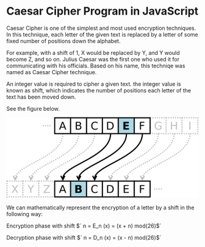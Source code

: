 # Caesar Cipher Program in JavaScript
Caesar Cipher is one of the simplest and most used encryption techniques. In this technique, each letter of the given text is replaced by a letter of some fixed number of positions down the alphabet.

For example, with a shift of 1, X would be replaced by Y, and Y would become Z, and so on. Julius Caesar was the first one who used it for communicating with his officials. Based on his name, this techniqe was named as Caesar Cipher technique.

An integer value is required to cipher a given text. the integer value is known as shift, which indicates the number of positions each letter of the text has been moved down.

See the figure below.

![image](./images/caeser_cipher.png)

We can mathematically represent the encryption of a letter by a shift in the following way:

Encryption phase with shift $` n = E_n (x) = (x + n) mod(26)$`

Decryption phase with shift $` n = D_n (x) = (x - n) mod(26)$`